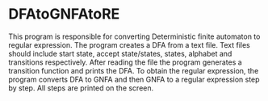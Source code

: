 # DFAtoGNFAtoRE

This program is responsible for converting Deterministic finite automaton to regular expression. The program creates a DFA from a text file. Text files should include start state, accept state/states, states, alphabet and transitions respectively. After reading the file the program generates a transition function and prints the DFA. To obtain the regular expression, the program converts DFA to GNFA and then GNFA  to a regular expression step by step. All steps are printed on the screen.  

